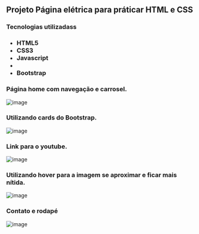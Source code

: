 <h2>Projeto Página elétrica para práticar HTML e CSS </h2>
<h3>Tecnologias utilizadass<h3>
  <ul>
    <li>HTML5</li>
    <li>CSS3</li>
    <li>Javascript<li>
    <li>Bootstrap</li>
  </ul>
  
  <h3>Página home com navegação e carrosel.</h3>
  
  ![image](https://user-images.githubusercontent.com/91089946/161456180-46f5bcb4-a3f6-4923-99ae-ba6d8f494f8a.png)
  
  <h3>Utilizando cards do Bootstrap.</h3>

  ![image](https://user-images.githubusercontent.com/91089946/161456312-8b3ba5a6-941b-4f11-a7c1-2db8911afa1d.png)

  <h3> Link para o youtube. </h3>
  
  ![image](https://user-images.githubusercontent.com/91089946/161456339-f4d411cf-b6e7-4124-a21e-791168ae03a4.png)
  
  <h3> Utilizando hover para a imagem se aproximar e ficar mais nítida. </h3>
  
  ![image](https://user-images.githubusercontent.com/91089946/161456480-3cb9987d-fe2c-4e68-a944-155e530dc8ae.png)

  <h3> Contato e rodapé </h3>
  
  ![image](https://user-images.githubusercontent.com/91089946/161456524-a047c795-d541-48fe-8db3-f68e0e89c8da.png)


  
  
